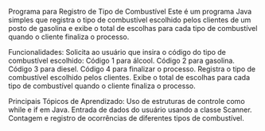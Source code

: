 Programa para Registro de Tipo de Combustível
Este é um programa Java simples que registra o tipo de combustível escolhido pelos clientes de um posto de gasolina e exibe o total de escolhas para cada tipo de combustível quando o cliente finaliza o processo.

Funcionalidades:
Solicita ao usuário que insira o código do tipo de combustível escolhido:
Código 1 para álcool.
Código 2 para gasolina.
Código 3 para diesel.
Código 4 para finalizar o processo.
Registra o tipo de combustível escolhido pelos clientes.
Exibe o total de escolhas para cada tipo de combustível quando o cliente finaliza o processo.

Principais Tópicos de Aprendizado:
Uso de estruturas de controle como while e if em Java.
Entrada de dados do usuário usando a classe Scanner.
Contagem e registro de ocorrências de diferentes tipos de combustível.
